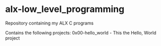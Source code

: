 # alx-low_level_programming
Repository containing my ALX C programs

Contains the following projects:
0x00-hello_world - This the Hello, World project
